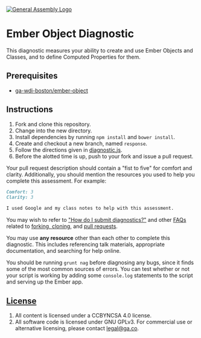 [![General Assembly Logo](https://camo.githubusercontent.com/1a91b05b8f4d44b5bbfb83abac2b0996d8e26c92/687474703a2f2f692e696d6775722e636f6d2f6b6538555354712e706e67)](https://generalassemb.ly/education/web-development-immersive)

# Ember Object Diagnostic

This diagnostic measures your ability to create and use Ember Objects and
 Classes, and to define Computed Properties for them.

## Prerequisites

-   [ga-wdi-boston/ember-object](https://github.com/ga-wdi-boston/ember-object)

## Instructions

1.  Fork and clone this repository.
1.  Change into the new directory.
1.  Install dependencies by running `npm install` and `bower install`.
1.  Create and checkout a new branch, named `response`.
1.  Follow the directions given in [diagnostic.js](./public/diagnostic.js).
1.  Before the alotted time is up, push to your fork and issue a pull request.

Your pull request description should contain a "fist to five" for comfort and
clarity. Additionally, you should mention the resources you used to help you
complete this assessment. For example:

```md
Comfort: 3
Clarity: 3

I used Google and my class notes to help with this assessment.
```

You may wish to refer to ["How do I submit diagnostics?"](https://github.com/ga-wdi-boston/meta/wiki/Diagnostics)
and other [FAQs](https://github.com/ga-wdi-boston/meta/wiki/) related to
[forking, cloning](https://github.com/ga-wdi-boston/meta/wiki/ForkAndClone),
and [pull requests](https://github.com/ga-wdi-boston/meta/wiki/PullRequest).

You may use **any resource** other than each other to complete this diagnostic.
This includes referencing talk materials, appropriate documentation, and
searching for help online.

You should be running `grunt nag` before diagnosing any bugs, since it finds
 some of the most common sources of errors.
You can test whether or not your script is working by adding some `console.log`
 statements to the script and serving up the Ember app.

## [License](LICENSE)

1.  All content is licensed under a CC­BY­NC­SA 4.0 license.
1.  All software code is licensed under GNU GPLv3. For commercial use or
   alternative licensing, please contact legal@ga.co.
